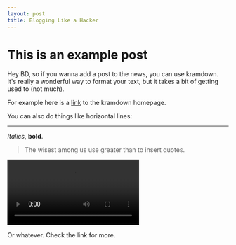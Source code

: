 ```yaml
---
layout: post
title: Blogging Like a Hacker
---
```


# This is an example post

Hey BD, so if you wanna add a post to the news, you can use kramdown. It's really a wonderful way to format your text, but it takes a bit of getting used to (not much).

For example here is a [link](http://kramdown.gettalong.org) to the kramdown homepage.

You can also do things like horizontal lines:

---

*Italics*, **bold**.

> The wisest among us use greater than to insert quotes.

![some piccy](http://i.imgur.com/x4cGVLK.mp4)

Or whatever. Check the link for more.
